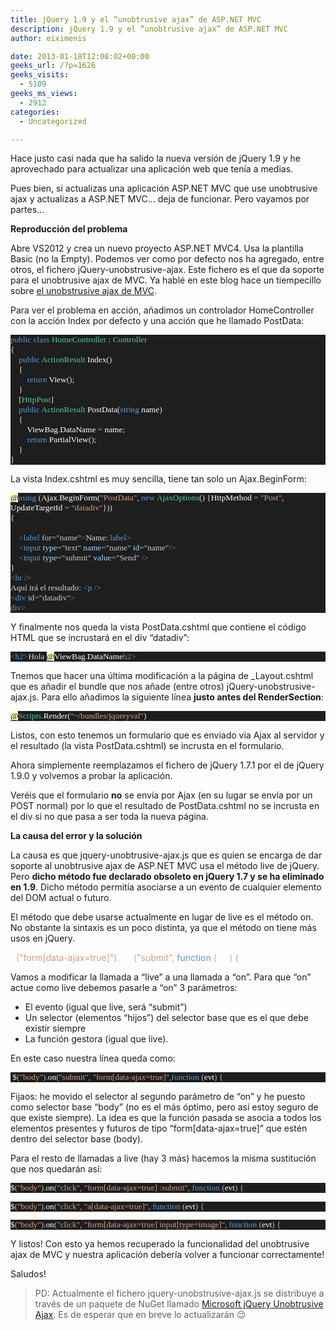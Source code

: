 ```yaml
---
title: jQuery 1.9 y el “unobtrusive ajax” de ASP.NET MVC
description: jQuery 1.9 y el “unobtrusive ajax” de ASP.NET MVC
author: eiximenis

date: 2013-01-18T12:08:02+00:00
geeks_url: /?p=1626
geeks_visits:
  - 5109
geeks_ms_views:
  - 2912
categories:
  - Uncategorized

---
```

Hace justo casi nada que ha salido la nueva versión de jQuery 1.9 y he aprovechado para actualizar una aplicación web que tenía a medias.

Pues bien, si actualizas una aplicación ASP.NET MVC que use unobtrusive ajax y actualizas a ASP.NET MVC… deja de funcionar. Pero vayamos por partes…

**Reproducción del problema**

Abre VS2012 y crea un nuevo proyecto ASP.NET MVC4. Usa la plantilla Basic (no la Empty). Podemos ver como por defecto nos ha agregado, entre otros, el fichero jQuery-unobstrusive-ajax. Este fichero es el que da soporte para el unobtrusive ajax de MVC. Ya hablé en este blog hace un tiempecillo sobre <a href="http://geeks.ms/blogs/etomas/archive/2010/11/09/unobtrusive-ajax-en-mvc3.aspx" target="_blank" rel="noopener noreferrer">el unobstrusive ajax de MVC</a>. 

Para ver el problema en acción, añadimos un controlador HomeController con la acción Index por defecto y una acción que he llamado PostData:

<div style="font-size: 10pt; font-family: consolas; background: #1e1e1e; color: #dcdcdc">
  <p style="margin: 0px">
    <span style="color: #569cd6">public</span> <span style="color: #569cd6">class</span> <span style="color: #4ec9b0">HomeController</span> : <span style="color: #4ec9b0">Controller</span>
  </p>
  
  <p style="margin: 0px">
    {
  </p>
  
  <p style="margin: 0px">
    &#160;&#160;&#160; <span style="color: #569cd6">public</span> <span style="color: #4ec9b0">ActionResult</span> <span style="color: white">Index</span>()
  </p>
  
  <p style="margin: 0px">
    &#160;&#160;&#160; {
  </p>
  
  <p style="margin: 0px">
    &#160;&#160;&#160;&#160;&#160;&#160;&#160; <span style="color: #569cd6">return</span> <span style="color: white">View</span>();
  </p>
  
  <p style="margin: 0px">
    &#160;&#160;&#160; }
  </p>
  
  <p style="margin: 0px">
    &#160;&#160;&#160; [<span style="color: #4ec9b0">HttpPost</span>]
  </p>
  
  <p style="margin: 0px">
    &#160;&#160;&#160; <span style="color: #569cd6">public</span> <span style="color: #4ec9b0">ActionResult</span> <span style="color: white">PostData</span>(<span style="color: #569cd6">string</span> <span style="color: white">name</span>)
  </p>
  
  <p style="margin: 0px">
    &#160;&#160;&#160; {
  </p>
  
  <p style="margin: 0px">
    &#160;&#160;&#160;&#160;&#160;&#160;&#160; <span style="color: white">ViewBag</span><span style="color: #b4b4b4">.</span><span style="color: white">DataName</span> <span style="color: #b4b4b4">=</span> <span style="color: white">name</span>;
  </p>
  
  <p style="margin: 0px">
    &#160;&#160;&#160;&#160;&#160;&#160;&#160; <span style="color: #569cd6">return</span> <span style="color: white">PartialView</span>();
  </p>
  
  <p style="margin: 0px">
    &#160;&#160;&#160; }
  </p>
  
  <p style="margin: 0px">
    }
  </p></p>
</div>

La vista Index.cshtml es muy sencilla, tiene tan solo un Ajax.BeginForm:

<div style="font-size: 10pt; font-family: consolas; background: #1e1e1e; color: #dcdcdc">
  <p style="margin: 0px">
    <span style="background: #ffffb3; color: black">@</span><span style="color: #569cd6">using</span> (<span style="color: white">Ajax</span><span style="color: #b4b4b4">.</span><span style="color: white">BeginForm</span>(<span style="color: #d69d85">"PostData"</span>, <span style="color: #569cd6">new</span> <span style="color: #4ec9b0">AjaxOptions</span>() {<span style="color: white">HttpMethod</span> <span style="color: #b4b4b4">=</span> <span style="color: #d69d85">"Post"</span>, <span style="color: white">UpdateTargetId</span> <span style="color: #b4b4b4">=</span> <span style="color: #d69d85">"datadiv"</span>}))
  </p>
  
  <p style="margin: 0px">
    {
  </p>
  
  <p style="margin: 0px">
    &#160;
  </p>
  
  <p style="margin: 0px">
    &#160;&#160;&#160; <span style="color: gray"><</span><span style="color: #569cd6">label</span> <span style="color: #9cdcfe">for</span><span style="color: #b4b4b4">=</span><span style="color: #c8c8c8">"name"</span><span style="color: gray">></span>Name: <span style="color: gray"></</span><span style="color: #569cd6">label</span><span style="color: gray">></span>
  </p>
  
  <p style="margin: 0px">
    &#160;&#160;&#160; <span style="color: gray"><</span><span style="color: #569cd6">input</span> <span style="color: #9cdcfe">type</span><span style="color: #b4b4b4">=</span><span style="color: #c8c8c8">"text"</span> <span style="color: #9cdcfe">name</span><span style="color: #b4b4b4">=</span><span style="color: #c8c8c8">"name"</span> <span style="color: #9cdcfe">id</span><span style="color: #b4b4b4">=</span><span style="color: #c8c8c8">"name"</span><span style="color: gray">/></span>
  </p>
  
  <p style="margin: 0px">
    &#160;&#160;&#160; <span style="color: gray"><</span><span style="color: #569cd6">input</span> <span style="color: #9cdcfe">type</span><span style="color: #b4b4b4">=</span><span style="color: #c8c8c8">"submit"</span> <span style="color: #9cdcfe">value</span><span style="color: #b4b4b4">=</span><span style="color: #c8c8c8">"Send"</span> <span style="color: gray">/></span>
  </p>
  
  <p style="margin: 0px">
    }
  </p>
  
  <p style="margin: 0px">
    <span style="color: gray"><</span><span style="color: #569cd6">hr</span> <span style="color: gray">/></span>
  </p>
  
  <p style="margin: 0px">
    Aquí irá el resultado: <span style="color: gray"><</span><span style="color: #569cd6">p</span> <span style="color: gray">/></span>
  </p>
  
  <p style="margin: 0px">
    <span style="color: gray"><</span><span style="color: #569cd6">div</span> <span style="color: #9cdcfe">id</span><span style="color: #b4b4b4">=</span><span style="color: #c8c8c8">"datadiv"</span><span style="color: gray">></span>
  </p>
  
  <p style="margin: 0px">
    <span style="color: gray"></</span><span style="color: #569cd6">div</span><span style="color: gray">></span>
  </p></p>
</div>

Y finalmente nos queda la vista PostData.cshtml que contiene el código HTML que se incrustará en el div “datadiv”:

<div style="font-size: 10pt; font-family: consolas; background: #1e1e1e; color: #dcdcdc">
  <p style="margin: 0px">
    <span style="color: gray"><</span><span style="color: #569cd6">h2</span><span style="color: gray">></span>Hola <span style="background: #ffffb3; color: black">@</span><span style="color: white">ViewBag</span><span style="color: #b4b4b4">.</span><span style="color: white">DataName</span><span style="color: gray"></</span><span style="color: #569cd6">h2</span><span style="color: gray">></span>
  </p></p>
</div>

Tnemos que hacer una última modificación a la página de _Layout.cshtml que es añadir el bundle que nos añade (entre otros) jQuery-unobstrusive-ajax.js. Para ello añadimos la siguiente línea **justo antes del RenderSection**:

<div style="font-size: 10pt; font-family: consolas; background: #1e1e1e; color: #dcdcdc">
  <p style="margin: 0px">
    <span style="background: #ffffb3; color: black">@</span><span style="color: #4ec9b0">Scripts</span><span style="color: #b4b4b4">.</span><span style="color: white">Render</span>(<span style="color: #d69d85">"~/bundles/jqueryval"</span>)
  </p></p>
</div>

Listos, con esto tenemos un formulario que es enviado via Ajax al servidor y el resultado (la vista PostData.cshtml) se incrusta en el formulario.

Ahora simplemente reemplazamos el fichero de jQuery 1.7.1 por el de jQuery 1.9.0 y volvemos a probar la aplicación.

Veréis que el formulario **no** se envía por Ajax (en su lugar se envía por un POST normal) por lo que el resultado de PostData.cshtml no se incrusta en el div si no que pasa a ser toda la nueva página.

**La causa del error y la solución**

La causa es que jquery-unobtrusive-ajax.js que es quien se encarga de dar soporte al unobtrusive ajax de ASP.NET MVC usa el método live de jQuery. Pero **dicho método fue declarado obsoleto en jQuery 1.7 y se ha eliminado en 1.9**. Dicho método permitía asociarse a un evento de cualquier elemento del DOM actual o futuro.

El método que debe usarse actualmente en lugar de live es el método on. No obstante la sintaxis es un poco distinta, ya que el método on tiene más usos en jQuery.

<div st
yle="font-size: 10pt; font-family: consolas; background: #1e1e1e; color: #dcdcdc">
  </p> 
  
  <p style="margin: 0px">
    <span style="color: white">$</span><span style="color: #b4b4b4">(</span><span style="color: #d69d85">"form[data-ajax=true]"</span><span style="color: #b4b4b4">).</span><span style="color: white">live</span><span style="color: #b4b4b4">(</span><span style="color: #d69d85">"submit"</span><span style="color: #b4b4b4">,</span> <span style="color: #569cd6">function</span> <span style="color: #b4b4b4">(</span><span style="color: white">evt</span><span style="color: #b4b4b4">)</span> <span style="color: #b4b4b4">{</span>
  </p></p>
</div>

Vamos a modificar la llamada a “live” a una llamada a “on”. Para que “on” actue como live debemos pasarle a “on” 3 parámetros:

  * El evento (igual que live, será “submit”) 
  * Un selector (elementos “hijos”) del selector base que es el que debe existir siempre 
  * La función gestora (igual que live). 

En este caso nuestra línea queda como:

<div style="font-size: 10pt; font-family: consolas; background: #1e1e1e; color: #dcdcdc">
  <p style="margin: 0px">
    &#160;<span style="color: white">$</span><span style="color: #b4b4b4">(</span><span style="color: #d69d85">"body"</span><span style="color: #b4b4b4">).</span><span style="color: white">on</span><span style="color: #b4b4b4">(</span><span style="color: #d69d85">"submit"</span><span style="color: #b4b4b4">,</span> <span style="color: #d69d85">"form[data-ajax=true]"</span><span style="color: #b4b4b4">,</span><span style="color: #569cd6">function</span> <span style="color: #b4b4b4">(</span><span style="color: white">evt</span><span style="color: #b4b4b4">)</span> <span style="color: #b4b4b4">{</span>
  </p></p>
</div>

Fijaos: he movido el selector al segundo parámetro de “on” y he puesto como selector base “body” (no es el más óptimo, pero así estoy seguro de que existe siempre). La idea es que la función pasada se asocia a todos los elementos presentes y futuros de tipo “form[data-ajax=true]” que estén dentro del selector base (body).

Para el resto de llamadas a live (hay 3 más) hacemos la misma sustitución que nos quedarán así:

<div style="font-size: 10pt; font-family: consolas; background: #1e1e1e; color: #dcdcdc">
  <p style="margin: 0px">
    <span style="color: white">$</span><span style="color: #b4b4b4">(</span><span style="color: #d69d85">"body"</span><span style="color: #b4b4b4">).</span><span style="color: white">on</span><span style="color: #b4b4b4">(</span><span style="color: #d69d85">"click"</span><span style="color: #b4b4b4">,</span> <span style="color: #d69d85">"form[data-ajax=true] :submit"</span><span style="color: #b4b4b4">,</span> <span style="color: #569cd6">function</span> <span style="color: #b4b4b4">(</span><span style="color: white">evt</span><span style="color: #b4b4b4">)</span> <span style="color: #b4b4b4">{</span>
  </p></p>
</div>

<div style="font-size: 10pt; font-family: consolas; background: #1e1e1e; color: #dcdcdc">
  <p style="margin: 0px">
    <span style="color: white">$</span><span style="color: #b4b4b4">(</span><span style="color: #d69d85">"body"</span><span style="color: #b4b4b4">).</span><span style="color: white">on</span><span style="color: #b4b4b4">(</span><span style="color: #d69d85">"click"</span><span style="color: #b4b4b4">,</span> <span style="color: #d69d85">"a[data-ajax=true]"</span><span style="color: #b4b4b4">,</span> <span style="color: #569cd6">function</span> <span style="color: #b4b4b4">(</span><span style="color: white">evt</span><span style="color: #b4b4b4">)</span> <span style="color: #b4b4b4">{</span>
  </p></p>
</div>

<div style="font-size: 10pt; font-family: consolas; background: #1e1e1e; color: #dcdcdc">
  <p style="margin: 0px">
    <span style="color: white">$</span><span style="color: #b4b4b4">(</span><span style="color: #d69d85">"body"</span><span style="color: #b4b4b4">).</span><span style="color: white">on</span><span style="color: #b4b4b4">(</span><span style="color: #d69d85">"click"</span><span style="color: #b4b4b4">,</span> <span style="color: #d69d85">"form[data-ajax=true] input[type=image]"</span><span style="color: #b4b4b4">,</span> <span style="color: #569cd6">function</span> <span style="color: #b4b4b4">(</span><span style="color: white">evt</span><span style="color: #b4b4b4">)</span> <span style="color: #b4b4b4">{</span>
  </p></p>
</div>

Y listos! Con esto ya hemos recuperado la funcionalidad del unobtrusive ajax de MVC y nuestra aplicación debería volver a funcionar correctamente!

Saludos!

> PD: Actualmente el fichero jquery-unobstrusive-ajax.js se distribuye a través de un paquete de NuGet llamado <a href="http://nuget.org/packages/Microsoft.jQuery.Unobtrusive.Ajax" target="_blank" rel="noopener noreferrer">Microsoft jQuery Unobtrusive Ajax</a>. Es de esperar que en breve lo actualizarán 😉